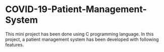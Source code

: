 # COVID-19-Patient-Management-System
This mini project has been done using C programming language. In this project, a patient management system has been developed with following features.
